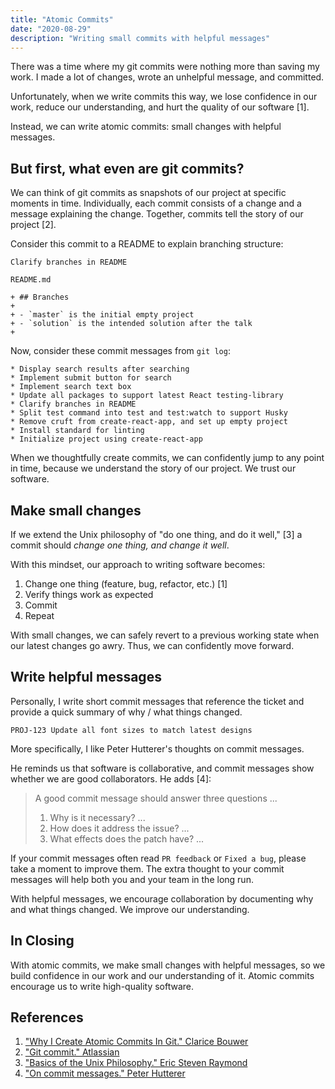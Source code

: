 ```yaml
---
title: "Atomic Commits"
date: "2020-08-29"
description: "Writing small commits with helpful messages"
---
```


There was a time where my git commits were nothing more than saving my work. I made a lot of changes, wrote an unhelpful message, and committed.

Unfortunately, when we write commits this way, we lose confidence in our work, reduce our understanding, and hurt the quality of our software [1].

Instead, we can write atomic commits: small changes with helpful messages.


## But first, what even are git commits?

We can think of git commits as snapshots of our project at specific moments in time. Individually, each commit consists of a change and a message explaining the change. Together, commits tell the story of our project [2].

Consider this commit to a README to explain branching structure:

```
Clarify branches in README
```

```
README.md

+ ## Branches
+ 
+ - `master` is the initial empty project
+ - `solution` is the intended solution after the talk
+ 
```

Now, consider these commit messages from `git log`:

```
* Display search results after searching
* Implement submit button for search
* Implement search text box
* Update all packages to support latest React testing-library
* Clarify branches in README
* Split test command into test and test:watch to support Husky
* Remove cruft from create-react-app, and set up empty project
* Install standard for linting
* Initialize project using create-react-app
```

When we thoughtfully create commits, we can confidently jump to any point in time, because we understand the story of our project. We trust our software.


## Make small changes

If we extend the Unix philosophy of "do one thing, and do it well," [3] a commit should *change one thing, and change it well*.

With this mindset, our approach to writing software becomes:
1. Change one thing (feature, bug, refactor, etc.) [1]
2. Verify things work as expected
3. Commit
4. Repeat

With small changes, we can safely revert to a previous working state when our latest changes go awry. Thus, we can confidently move forward.


## Write helpful messages

Personally, I write short commit messages that reference the ticket and provide a quick summary of why / what things changed.

```
PROJ-123 Update all font sizes to match latest designs
```

More specifically, I like Peter Hutterer's thoughts on commit messages.

He reminds us that software is collaborative, and commit messages show whether we are good collaborators. He adds [4]:

> A good commit message should answer three questions ...
> 
> 1. Why is it necessary? ...
> 2. How does it address the issue? ...
> 3. What effects does the patch have? ...

If your commit messages often read `PR feedback` or `Fixed a bug`, please take a moment to improve them. The extra thought to your commit messages will help both you and your team in the long run.

With helpful messages, we encourage collaboration by documenting why and what things changed. We improve our understanding.


## In Closing

With atomic commits, we make small changes with helpful messages, so we build confidence in our work and our understanding of it. Atomic commits encourage us to write high-quality software.


## References

1. ["Why I Create Atomic Commits In Git." Clarice Bouwer](https://dev.to/cbillowes/why-i-create-atomic-commits-in-git-kfi)
2. ["Git commit." Atlassian](https://www.atlassian.com/git/tutorials/saving-changes/git-commit)
3. ["Basics of the Unix Philosophy." Eric Steven Raymond](https://homepage.cs.uri.edu/~thenry/resources/unix_art/ch01s06.html)
4. ["On commit messages." Peter Hutterer](http://who-t.blogspot.com/2009/12/on-commit-messages.html)
